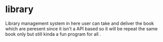 # library
Library management system in here user can take and deliver the book which are peresent since it isn't a API based so it will be repeat the same book only but still kinda a fun program for all .
